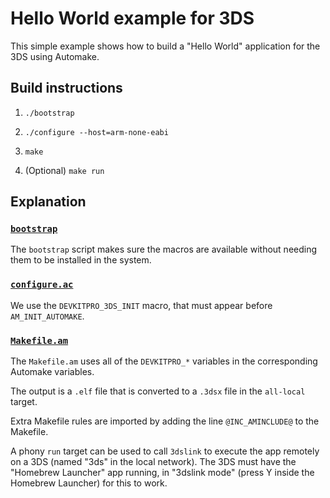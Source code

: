 # Hello World example for 3DS

This simple example shows how to build a "Hello World" application for the 3DS using
Automake.


## Build instructions

1. `./bootstrap`

2. `./configure --host=arm-none-eabi`

3. `make`

4. (Optional) `make run`


## Explanation

### [`bootstrap`](bootstrap)

The `bootstrap` script makes sure the macros are available without needing them
to be installed in the system.

### [`configure.ac`](configure.ac)

We use the `DEVKITPRO_3DS_INIT` macro, that must appear before `AM_INIT_AUTOMAKE`.

### [`Makefile.am`](Makefile.am)

The `Makefile.am` uses all of the `DEVKITPRO_*` variables in the corresponding Automake
variables.

The output is a `.elf` file that is converted to a `.3dsx` file in the `all-local` target.

Extra Makefile rules are imported by adding the line `@INC_AMINCLUDE@` to the Makefile.

A phony `run` target can be used to call `3dslink` to execute the app remotely on a 3DS
(named "3ds" in the local network). The 3DS must have the "Homebrew Launcher" app running,
in "3dslink mode" (press Y inside the Homebrew Launcher) for this to work.


